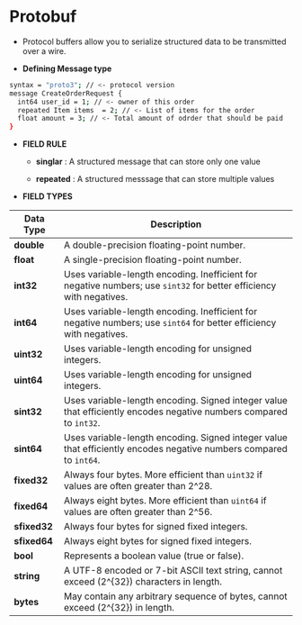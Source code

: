 # Protobuf

  * Protocol buffers allow you to serialize structured data to be transmitted over a wire.

  * **Defining Message type**

  ```bash
  syntax = "proto3"; // <- protocol version
  message CreateOrderRequest {
    int64 user_id = 1; // <- owner of this order
    repeated Item items  = 2; // <- List of items for the order
    float amount = 3; // <- Total amount of odrder that should be paid 
  }
  ```

  * **FIELD RULE**

    * **singlar** : A structured message that can store only one value

    * **repeated** : A structured messsage that can store multiple values

  * **FIELD TYPES**

| **Data Type** | **Description** |
|---------------|-----------------|
| **double**    | A double-precision floating-point number. |
| **float**     | A single-precision floating-point number. |
| **int32**     | Uses variable-length encoding. Inefficient for negative numbers; use `sint32` for better efficiency with negatives. |
| **int64**     | Uses variable-length encoding. Inefficient for negative numbers; use `sint64` for better efficiency with negatives. |
| **uint32**    | Uses variable-length encoding for unsigned integers. |
| **uint64**    | Uses variable-length encoding for unsigned integers. |
| **sint32**    | Uses variable-length encoding. Signed integer value that efficiently encodes negative numbers compared to `int32`. |
| **sint64**    | Uses variable-length encoding. Signed integer value that efficiently encodes negative numbers compared to `int64`. |
| **fixed32**   | Always four bytes. More efficient than `uint32` if values are often greater than 2^28. |
| **fixed64**   | Always eight bytes. More efficient than `uint64` if values are often greater than 2^56. |
| **sfixed32**  | Always four bytes for signed fixed integers. |
| **sfixed64**  | Always eight bytes for signed fixed integers. |
| **bool**      | Represents a boolean value (true or false). |
| **string**    | A UTF-8 encoded or 7-bit ASCII text string, cannot exceed \(2^{32}\) characters in length. |
| **bytes**     | May contain any arbitrary sequence of bytes, cannot exceed \(2^{32}\) in length. |

